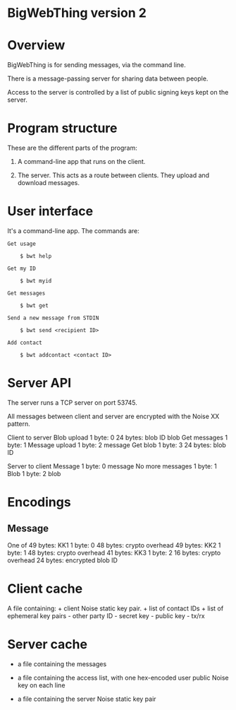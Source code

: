BigWebThing version 2
=====================

# Overview

BigWebThing is for sending messages, via the command line.

There is a message-passing server for sharing data between people.

Access to the server is controlled by a list of public signing keys kept on the server.

# Program structure

These are the different parts of the program:

1. A command-line app that runs on the client.

6. The server. This acts as a route between clients. They upload and download messages.

# User interface

It's a command-line app. The commands are:

    Get usage

        $ bwt help

    Get my ID

        $ bwt myid

    Get messages

        $ bwt get

    Send a new message from STDIN

        $ bwt send <recipient ID>

    Add contact

        $ bwt addcontact <contact ID>

# Server API

The server runs a TCP server on port 53745.

All messages between client and server are encrypted with the Noise XX pattern.

Client to server
	Blob upload
		1 byte: 0
		24 bytes: blob ID
		blob
	Get messages
		1 byte: 1
	Message upload
		1 byte: 2
		message
	Get blob
		1 byte: 3
		24 bytes: blob ID

Server to client
	Message
		1 byte: 0
		message
	No more messages
		1 byte: 1
	Blob
		1 byte: 2
		blob

# Encodings

## Message

One of
	49 bytes: KK1
		1 byte: 0
		48 bytes: crypto overhead
	49 bytes: KK2
		1 byte: 1
		48 bytes: crypto overhead
	41 bytes: KK3
		1 byte: 2
		16 bytes: crypto overhead
		24 bytes: encrypted blob ID

# Client cache

A file containing:
	+ client Noise static key pair.
	+ list of contact IDs
	+ list of ephemeral key pairs
		- other party ID
		- secret key
		- public key
		- tx/rx

# Server cache

+ a file containing the messages

+ a file containing the access list, with one hex-encoded user public Noise key on each line

+ a file containing the server Noise static key pair
